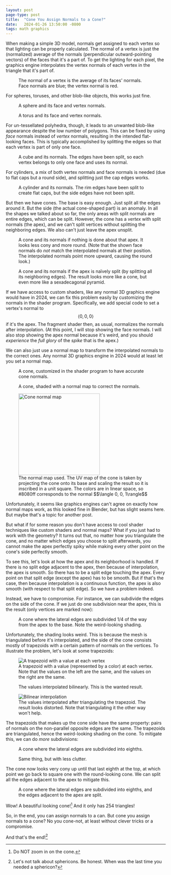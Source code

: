 ```yaml
---
layout: post
page-type: post
title:  "Cone You Assign Normals to a Cone?"
date:   2024-01-26 13:50:00 -0800
tags: math graphics
---
```

When making a simple 3D model, normals get assigned to each vertex so that lighting can be properly calculated. The normal of a vertex is just the (normalized) average of the normals (perpendicular outward-pointing vectors) of the faces that it's a part of. To get the lighting for each pixel, the graphics engine interpolates the vertex normals of each vertex in the triangle that it's part of.

<div class="figrow">
    <figure>
        <fakecanvas src="{{ '/assets/posts/assign-normals-cone/average-normal.glb' | relative_url }}"
            alt="Face normals forming vertex normals"></fakecanvas>
        <figcaption>The normal of a vertex is the average of its faces' normals. Face normals are blue; the vertex normal is red.</figcaption>
    </figure>
</div>

For spheres, toruses, and other blob-like objects, this works just fine.

<div class="figrow">
    <figure>
        <fakecanvas src="{{ '/assets/posts/assign-normals-cone/sphere.glb' | relative_url }}"
            alt="Sphere normals"></fakecanvas>
        <figcaption>A sphere and its face and vertex normals.</figcaption>
    </figure>
    <figure>
        <fakecanvas src="{{ '/assets/posts/assign-normals-cone/torus.glb' | relative_url }}"
            alt="Torus normals"></fakecanvas>
        <figcaption>A torus and its face and vertex normals.</figcaption>
    </figure>
</div>

For un-tessellated polyhedra, though, it leads to an unwanted blob-like appearance despite the low number of polygons. This can be fixed by using *face* normals instead of *vertex* normals, resulting in the intended flat-looking faces. This is typically accomplished by splitting the edges so that each vertex is part of only one face.

<div class="figrow">
    <figure>
        <fakecanvas src="{{ '/assets/posts/assign-normals-cone/cube.glb' | relative_url }}"
            alt="Cube normals"></fakecanvas>
        <figcaption>A cube and its normals. The edges have been split, so each vertex belongs to only one face and uses its normal.</figcaption>
    </figure>
</div>

For cylinders, a mix of both vertex normals and face normals is needed (due to flat caps but a round side), and splitting just the cap edges works.

<div class="figrow">
    <figure>
        <fakecanvas src="{{ '/assets/posts/assign-normals-cone/cylinder.glb' | relative_url }}"
            alt="Cylinder normals"></fakecanvas>
        <figcaption>A cylinder and its normals. The rim edges have been split to create flat caps, but the side edges have not been split.</figcaption>
    </figure>
</div>

But then we have cones. The base is easy enough. Just split all the edges around it. But the side (the actual cone-shaped part) is an anomaly. In all the shapes we talked about so far, the only areas with split normals are entire edges, which can be split. However, the cone has a *vertex* with split normals (the apex), and we can't split vertices without splitting the neighboring edges. We also can't just leave the apex unsplit.

<div class="figrow">
    <figure>
        <fakecanvas src="{{ '/assets/posts/assign-normals-cone/cone-unsplit.glb' | relative_url }}"
            alt="Cone normals, apex unsplit"></fakecanvas>
        <figcaption>A cone and its normals if nothing is done about that apex. It looks less cony and more round. (Note that the shown face normals do <i>not</i> match the interpolated normals at their position. The interpolated normals point more upward, causing the round look.)</figcaption>
    </figure>
    <figure>
        <fakecanvas src="{{ '/assets/posts/assign-normals-cone/cone-split.glb' | relative_url }}"
            alt="Cone normals, apex split"></fakecanvas>
        <figcaption>A cone and its normals if the apex is naïvely split (by splitting all its neighboring edges). The result looks more like a cone, but even more like a sexadecagonal pyramid.</figcaption>
    </figure>
</div>

If we have access to custom shaders, like any normal 3D graphics engine would have in 2024, we can fix this problem easily by customizing the normals in the shader program. Specifically, we add special code to set a vertex's normal to $$\langle 0, 0, 0\rangle$$ if it's the apex. The fragment shader then, as usual, normalizes the normals after interpolation. (At this point, I will stop showing the face normals. I will also stop showing the apex normal because it's weird, and you should *experience* the *full glory* of the *spike* that is the apex.)

We can also just use a normal map to transform the interpolated normals to the correct ones. Any normal 3D graphics engine in 2024 would at least let you set a normal map.

<div class="figrow">
    <figure>
        <fakecanvas src="{{ '/assets/posts/assign-normals-cone/cone-shader-normals.glb' | relative_url }}"
            alt="Cone with custom shader" shaderTrick></fakecanvas>
        <figcaption>A cone, customized in the shader program to have accurate cone normals.</figcaption>
    </figure>
    <figure>
        <fakecanvas src="{{ '/assets/posts/assign-normals-cone/cone-mapped-normals.glb' | relative_url }}"
            alt="Cone with normal-mapped normals"></fakecanvas>
        <figcaption>A cone, shaded with a normal map to correct the normals.</figcaption>
    </figure>
    <figure>
        <img src="{{ '/assets/posts/assign-normals-cone/cone-normal-map.png' | relative_url }}"
            alt="Cone normal map" style="width:256px;"/>
        <figcaption>The normal map used. The UV map of the cone is taken by projecting the cone onto its base and
        scaling the result so it is inscribed in a unit square. The colors are in linear space, so 
        #8080ff corresponds to the normal $$\langle 0, 0, 1\rangle$$</figcaption>
    </figure>
</div>

Unfortunately, it seems like graphics engines can't agree on exactly how normal maps work, as this looked fine in Blender, but has slight seams here. But maybe that's a topic for another post.

But what if for some reason you don't have access to cool shader techniques like custom shaders and normal maps? What if you just had to work with the geometry? It turns out that, no matter how you triangulate the cone, and no matter which edges you choose to split afterwards, you cannot make the apex perfectly spiky while making every other point on the cone's side perfectly smooth.

To see this, let's look at how the apex and its neighborhood is handled. If there is no split edge adjacent to the apex, then because of interpolation, the apex is smooth. So there has to be a split edge touching the apex. Every point on that split edge (except the apex) has to be smooth. But if that's the case, then because interpolation is a continuous function, the apex is also smooth (with respect to that split edge). So we have a problem indeed.

Instead, we have to compromise. For instance, we can subdivide the edges on the side of the cone. If we just do one subdivision near the apex, this is the result (only vertices are marked now):

<div class="figrow">
    <figure>
        <fakecanvas src="{{ '/assets/posts/assign-normals-cone/cone-subdivide-apex.glb' | relative_url }}"
            alt="Cone subdivided near apex"></fakecanvas>
        <figcaption>A cone where the lateral edges are subdivided 1/4 of the way from the apex to the base. Note the weird-looking shading.</figcaption>
    </figure>
</div>

Unfortunately, the shading looks weird. This is because the mesh is triangulated before it's interpolated, and the side of the cone consists mostly of trapezoids with a certain pattern of normals on the vertices. To illustrate the problem, let's look at some trapezoids:

<div class="figrow">
    <figure>
        <img src="{{ '/assets/posts/assign-normals-cone/trapezoid.svg' | relative_url }}"
            alt="A trapezoid with a value at each vertex"/>
        <figcaption>A trapezoid with a value (represented by a color) at each vertex. Note that the values on the left are the same, and the values on the right are the same.</figcaption>
    </figure>
    <figure>
        <object data="{{ '/assets/posts/assign-normals-cone/trapezoid-interpolation.svg' | relative_url }}"
            alt="Bilinear interpolation"></object>
        <figcaption>The values interpolated bilinearly. This is the wanted result.</figcaption>
    </figure>
    <figure>
        <img src="{{ '/assets/posts/assign-normals-cone/trapezoid-triangulated.svg' | relative_url }}"
            alt="Bilinear interpolation"/>
        <figcaption>The values interpolated after triangulating the trapezoid. The result looks distorted.
        Note that triangulating it the other way won't help.</figcaption>
    </figure>
</div>

The trapezoids that makes up the cone side have the same property: pairs of normals on the non-parallel opposite edges are the same. The trapezoids are triangulated, hence the weird-looking shading on the cone. To mitigate this, we can do *more* subdivisions:

<div class="figrow">
    <figure>
        <fakecanvas src="{{ '/assets/posts/assign-normals-cone/cone-multi-subdivide.glb' | relative_url }}"
            alt="Cone with multiple subdivisions"></fakecanvas>
        <figcaption>A cone where the lateral edges are subdivided into eighths.</figcaption>
    </figure>
    <figure>
        <fakecanvas src="{{ '/assets/posts/assign-normals-cone/cone-multi-subdivide-clean.glb' | relative_url }}"
            alt="Cone with multiple subdivisions and less clutter"></fakecanvas>
        <figcaption>Same thing, but with less clutter.</figcaption>
    </figure>
</div>

The cone now looks very cony up until that last eighth at the top, at which point we go back to square one with the round-looking cone.
We can split all the edges adjacent to the apex to mitigate this.

<div class="figrow">
    <figure>
        <fakecanvas src="{{ '/assets/posts/assign-normals-cone/cone-multi-subdivide-split.glb' | relative_url }}"
            alt="Cone with multiple subdivisions and split edges adjacent to the apex"></fakecanvas>
        <figcaption>A cone where the lateral edges are subdivided into eighths, and the edges adjacent to the apex are split.</figcaption>
    </figure>
</div>

Wow! A beautiful looking cone![^zoom] And it only has 254 triangles!

So, in the end, you can assign normals to a can. But cone you assign normals to a cone? No you cone-not, at least without clever tricks or a compromise.

And that's the end![^sphericon]

[^zoom]: Do NOT zoom in on the cone.
[^sphericon]: Let's not talk about sphericons. Be honest. When was the last time you needed a sphericon?

<script type="module" src="{{ '/assets/posts/assign-normals-cone/render.js' | relative_url }}"></script>